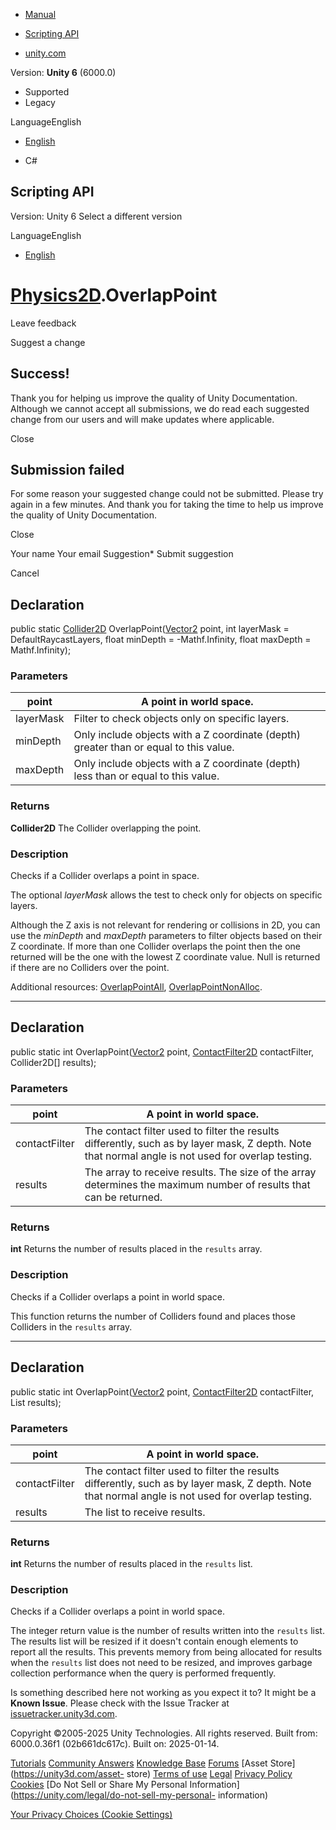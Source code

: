 [ ]()

  * [Manual](../Manual/index.html)
  * [Scripting API](../ScriptReference/index.html)

  * [unity.com](https://unity.com/)

Version: **Unity 6** (6000.0)

  * Supported
  * Legacy

LanguageEnglish

  * [English]()

  * C#

[ ](https://docs.unity3d.com)

## Scripting API

Version: Unity 6 Select a different version

LanguageEnglish

  * [English]()

#  [Physics2D](Physics2D.html).OverlapPoint

Leave feedback

Suggest a change

## Success!

Thank you for helping us improve the quality of Unity Documentation. Although
we cannot accept all submissions, we do read each suggested change from our
users and will make updates where applicable.

Close

## Submission failed

For some reason your suggested change could not be submitted. Please <a>try
again</a> in a few minutes. And thank you for taking the time to help us
improve the quality of Unity Documentation.

Close

Your name Your email Suggestion* Submit suggestion

Cancel

[ ]()

## Declaration

public static [Collider2D](Collider2D.html)
OverlapPoint([Vector2](Vector2.html) point, int layerMask =
DefaultRaycastLayers, float minDepth = -Mathf.Infinity, float maxDepth =
Mathf.Infinity);

### Parameters

point | A point in world space.  
---|---  
layerMask | Filter to check objects only on specific layers.  
minDepth | Only include objects with a Z coordinate (depth) greater than or equal to this value.  
maxDepth | Only include objects with a Z coordinate (depth) less than or equal to this value.  
  
### Returns

**Collider2D** The Collider overlapping the point.

### Description

Checks if a Collider overlaps a point in space.

The optional _layerMask_ allows the test to check only for objects on specific
layers.  
  
Although the Z axis is not relevant for rendering or collisions in 2D, you can
use the _minDepth_ and _maxDepth_ parameters to filter objects based on their
Z coordinate. If more than one Collider overlaps the point then the one
returned will be the one with the lowest Z coordinate value. Null is returned
if there are no Colliders over the point.  
  
Additional resources: [OverlapPointAll](Physics2D.OverlapPointAll.html),
[OverlapPointNonAlloc](Physics2D.OverlapPointNonAlloc.html).

* * *

## Declaration

public static int OverlapPoint([Vector2](Vector2.html) point,
[ContactFilter2D](ContactFilter2D.html) contactFilter, Collider2D[] results);

### Parameters

point | A point in world space.  
---|---  
contactFilter | The contact filter used to filter the results differently, such as by layer mask, Z depth. Note that normal angle is not used for overlap testing.  
results | The array to receive results. The size of the array determines the maximum number of results that can be returned.  
  
### Returns

**int** Returns the number of results placed in the `results` array.

### Description

Checks if a Collider overlaps a point in world space.

This function returns the number of Colliders found and places those Colliders
in the `results` array.

* * *

## Declaration

public static int OverlapPoint([Vector2](Vector2.html) point,
[ContactFilter2D](ContactFilter2D.html) contactFilter, List<Collider2D>
results);

### Parameters

point | A point in world space.  
---|---  
contactFilter | The contact filter used to filter the results differently, such as by layer mask, Z depth. Note that normal angle is not used for overlap testing.  
results | The list to receive results.  
  
### Returns

**int** Returns the number of results placed in the `results` list.

### Description

Checks if a Collider overlaps a point in world space.

The integer return value is the number of results written into the `results`
list. The results list will be resized if it doesn't contain enough elements
to report all the results. This prevents memory from being allocated for
results when the `results` list does not need to be resized, and improves
garbage collection performance when the query is performed frequently.

Is something described here not working as you expect it to? It might be a
**Known Issue**. Please check with the Issue Tracker at
[issuetracker.unity3d.com](https://issuetracker.unity3d.com).

Copyright ©2005-2025 Unity Technologies. All rights reserved. Built from:
6000.0.36f1 (02b661dc617c). Built on: 2025-01-14.

[Tutorials](https://unity3d.com/learn) [Community
Answers](https://answers.unity3d.com) [Knowledge
Base](https://support.unity3d.com/hc/en-us)
[Forums](https://forum.unity3d.com) [Asset Store](https://unity3d.com/asset-
store) [Terms of use](https://docs.unity3d.com/Manual/TermsOfUse.html)
[Legal](https://unity.com/legal) [Privacy
Policy](https://unity.com/legal/privacy-policy)
[Cookies](https://unity.com/legal/cookie-policy) [Do Not Sell or Share My
Personal Information](https://unity.com/legal/do-not-sell-my-personal-
information)

[Your Privacy Choices (Cookie Settings)](javascript:void\(0\);)

